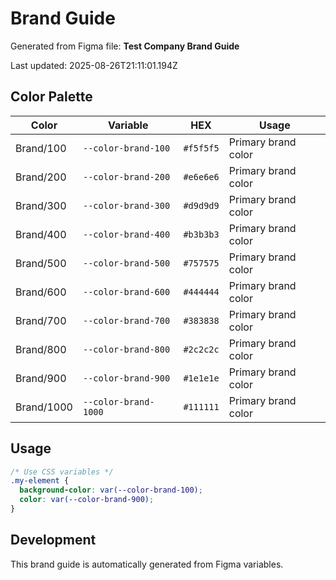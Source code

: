 # Brand Guide

Generated from Figma file: **Test Company Brand Guide**

Last updated: 2025-08-26T21:11:01.194Z

## Color Palette

| Color | Variable | HEX | Usage |
|-------|----------|-----|-------|
| Brand/100 | `--color-brand-100` | `#f5f5f5` | Primary brand color |
| Brand/200 | `--color-brand-200` | `#e6e6e6` | Primary brand color |
| Brand/300 | `--color-brand-300` | `#d9d9d9` | Primary brand color |
| Brand/400 | `--color-brand-400` | `#b3b3b3` | Primary brand color |
| Brand/500 | `--color-brand-500` | `#757575` | Primary brand color |
| Brand/600 | `--color-brand-600` | `#444444` | Primary brand color |
| Brand/700 | `--color-brand-700` | `#383838` | Primary brand color |
| Brand/800 | `--color-brand-800` | `#2c2c2c` | Primary brand color |
| Brand/900 | `--color-brand-900` | `#1e1e1e` | Primary brand color |
| Brand/1000 | `--color-brand-1000` | `#111111` | Primary brand color |

## Usage

```css
/* Use CSS variables */
.my-element {
  background-color: var(--color-brand-100);
  color: var(--color-brand-900);
}
```

## Development

This brand guide is automatically generated from Figma variables.